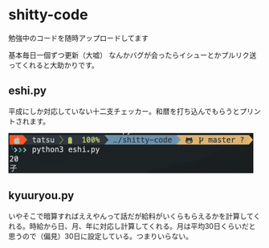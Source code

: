 # shitty-code
勉強中のコードを随時アップロードしてます

基本毎日一個ずつ更新（大嘘）
なんかバグが会ったらイシューとかプルリク送ってくれると大助かりです。

## eshi.py
平成にしか対応していない十二支チェッカー。和暦を打ち込んでもらうとプリントされます。

![eshi](https://github.com/gorira-tatsu/shitty-code/blob/master/image/eshi.png)

## kyuuryou.py
いやそこで暗算すればええやんって話だが給料がいくらもらえるかを計算してくれる。時給から日、月、年に対応し計算してくれる。月は平均30日くらいだと思うので（偏見）30日に設定している。つまりいらない。


